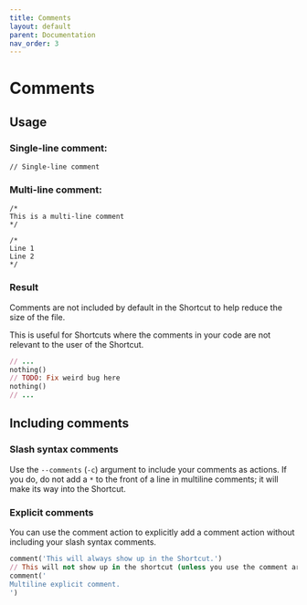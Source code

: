 ```yaml
---
title: Comments
layout: default
parent: Documentation
nav_order: 3
---
```


# Comments

## Usage

### Single-line comment:

```
// Single-line comment
```

### Multi-line comment:

```
/*
This is a multi-line comment
*/

/*
Line 1
Line 2
*/
```

### Result

Comments are not included by default in the Shortcut to help reduce the size of the file.

This is useful for Shortcuts where the comments in your code are not relevant to the user of the Shortcut.

```ruby
// ...
nothing()
// TODO: Fix weird bug here
nothing()
// ...
```

## Including comments

### Slash syntax comments

Use the `--comments` (`-c`) argument to include your comments as actions. If you do, do not add a `*` to the front of a line in multiline comments; it will make its way into the Shortcut.

### Explicit comments

You can use the comment action to explicitly add a comment action without including your slash syntax comments.

```ruby
comment('This will always show up in the Shortcut.')
// This will not show up in the shortcut (unless you use the comment argument).
comment('
Multiline explicit comment.
')
```
